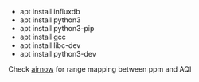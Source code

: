 * apt install influxdb
* apt install python3
* apt install python3-pip
* apt install gcc
* apt install libc-dev
* apt install python3-dev

Check [airnow](https://www.airnow.gov/sites/default/files/2020-05/aqi-technical-assistance-document-sept2018.pdf) for range mapping between ppm and AQI